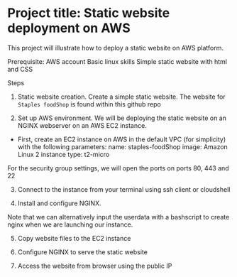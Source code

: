 
# Project title: Static website deployment on AWS

This project will illustrate how to deploy a static website on AWS platform.

Prerequisite:
AWS account
Basic linux skills
Simple static website with html and CSS


Steps
1. Static website creation.
Create a simple static website. The website for `Staples foodShop` is found within this github repo

2. Set up AWS environment.
We will be deploying the static website on an NGINX webserver on an AWS EC2 instance. 
- First, create an EC2 instance on AWS in the default VPC (for simplicity) with the following parameters:
name: staples-foodShop
image: Amazon Linux 2
instance type: t2-micro

For the security group settings, we will open the ports on ports 80, 443 and 22

3. Connect to the instance from your terminal using ssh client or cloudshell

4. Install and configure NGINX.

Note that we can alternatively input the userdata with a bashscript to create nginx when we are launching our instance.

5. Copy website files to the EC2 instance

6. Configure NGINX to serve the static website

7. Access the website from browser using the public IP



